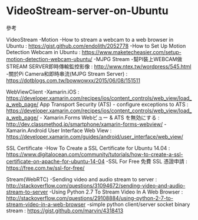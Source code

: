 # VideoStream-server-on-Ubuntu

參考

VideoStream
-Motion
	-How to stream a webcam to a web browser in Ubuntu : https://gist.github.com/endolith/2052778
	-How to Set Up Motion Detection Webcam in Ubuntu   : https://www.maketecheasier.com/setup-motion-detection-webcam-ubuntu/
-MJPG Stream
	-幫PI裝上WEBCAM做STREAM SERVER即時傳輸監控影像     : http://www.ntex.tw/wordpress/545.html
	-關於Pi Camera和即時串流(MJPG Stream Server)       : https://dotblogs.com.tw/bowwowxx/2015/06/08/151511



WebViewClient
-Xamarin.iOS											: https://developer.xamarin.com/recipes/ios/content_controls/web_view/load_a_web_page/
	App Transport Security (ATS)
	- configure exceptions to ATS						: https://developer.xamarin.com/recipes/ios/content_controls/web_view/load_a_web_page/
	- Xamarin.Forms Webビュー & ATS を無効にする		: http://dev.classmethod.jp/smartphone/xamarin-forms-webview/
-Xamarin.Android User Interface Web View                : https://developer.xamarin.com/guides/android/user_interface/web_view/


SSL Certificate 
-How To Create a SSL Certificate for Ubuntu 14.04		: https://www.digitalocean.com/community/tutorials/how-to-create-a-ssl-certificate-on-apache-for-ubuntu-14-04
-SSL For Free 免費 SSL 憑證申請                         : https://free.com.tw/ssl-for-free/

Stream(WebRTC)
-Sending video and audio stream to server               : http://stackoverflow.com/questions/31094672/sending-video-and-audio-stream-to-server
-Using Python 2.7 To Stream Video In A Web Browser      : http://stackoverflow.com/questions/29108884/using-python-2-7-to-stream-video-in-a-web-browser
-simple python client/server socket binary stream       : https://gist.github.com/marvin/4318413
